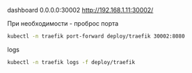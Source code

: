 dashboard
0.0.0.0:30002 
http://192.168.1.11:30002/

При необходимости - проброс порта
```sh
kubectl -n traefik port-forward deploy/traefik 30002:8080
```


logs
```sh
kubectl -n traefik logs -f deploy/traefik
```
